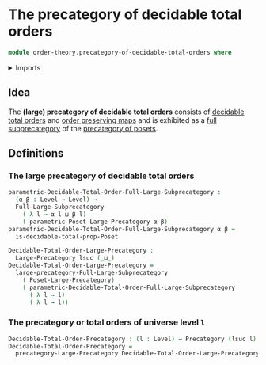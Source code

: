 # The precategory of decidable total orders

```agda
module order-theory.precategory-of-decidable-total-orders where
```

<details><summary>Imports</summary>

```agda
open import category-theory.full-large-subprecategories
open import category-theory.large-precategories
open import category-theory.precategories

open import foundation.universe-levels

open import order-theory.decidable-total-orders
open import order-theory.precategory-of-posets
```

</details>

## Idea

The **(large) precategory of decidable total orders** consists of
[decidable total orders](order-theory.decidable-total-orders.md) and
[order preserving maps](order-theory.order-preserving-maps-posets.md) and is
exhibited as a
[full subprecategory](category-theory.full-large-subprecategories.md) of the
[precategory of posets](order-theory.precategory-of-posets.md).

## Definitions

### The large precategory of decidable total orders

```agda
parametric-Decidable-Total-Order-Full-Large-Subprecategory :
  (α β : Level → Level) →
  Full-Large-Subprecategory
    ( λ l → α l ⊔ β l)
    ( parametric-Poset-Large-Precategory α β)
parametric-Decidable-Total-Order-Full-Large-Subprecategory α β =
  is-decidable-total-prop-Poset

Decidable-Total-Order-Large-Precategory :
  Large-Precategory lsuc (_⊔_)
Decidable-Total-Order-Large-Precategory =
  large-precategory-Full-Large-Subprecategory
    ( Poset-Large-Precategory)
    ( parametric-Decidable-Total-Order-Full-Large-Subprecategory
      ( λ l → l)
      ( λ l → l))
```

### The precategory or total orders of universe level `l`

```agda
Decidable-Total-Order-Precategory : (l : Level) → Precategory (lsuc l) l
Decidable-Total-Order-Precategory =
  precategory-Large-Precategory Decidable-Total-Order-Large-Precategory
```
